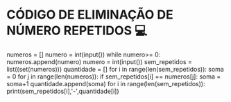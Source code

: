 # CÓDIGO DE ELIMINAÇÃO DE NÚMERO REPETIDOS :computer:

numeros = []
numero = int(input())
while numero>= 0:
  numeros.append(numero)
  numero = int(input())
sem_repetidos = list((set(numeros)))
quantidade = []
for i in range(len(sem_repetidos)):
  soma = 0
  for j in range(len(numeros)):
    if sem_repetidos[i] == numeros[j]:
      soma = soma+1
  quantidade.append(soma)
for i in range(len(sem_repetidos)):
  print(sem_repetidos[i],'-',quantidade[i])